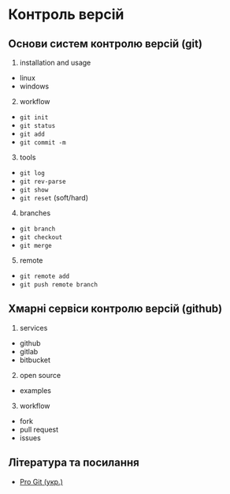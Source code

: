 # Контроль версій

## Основи систем контролю версій (git)

1. installation and usage
  - linux
  - windows

2. workflow
  - `git init`
  - `git status`
  - `git add`
  - `git commit -m`

3. tools
  - `git log`
  - `git rev-parse`
  - `git show`
  - `git reset` (soft/hard)

4. branches
  - `git branch`
  - `git checkout`
  - `git merge`

5. remote
  - `git remote add`
  - `git push remote branch`

## Хмарні сервіси контролю версій (github)

1. services
  - github
  - gitlab
  - bitbucket

2. open source
  - examples

3. workflow
  - fork
  - pull request
  - issues

## Література та посилання
- [Pro Git (укр.)](https://git-scm.com/book/uk/v2)

